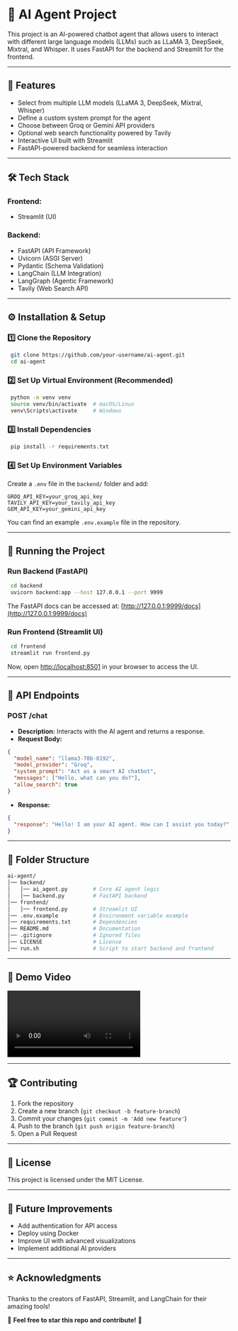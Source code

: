# 🚀 AI Agent Project

This project is an AI-powered chatbot agent that allows users to interact with different large language models (LLMs) such as LLaMA 3, DeepSeek, Mixtral, and Whisper. It uses FastAPI for the backend and Streamlit for the frontend.

---

## 📌 Features

- Select from multiple LLM models (LLaMA 3, DeepSeek, Mixtral, Whisper)
- Define a custom system prompt for the agent
- Choose between Groq or Gemini API providers
- Optional web search functionality powered by Tavily
- Interactive UI built with Streamlit
- FastAPI-powered backend for seamless interaction

---

## 🛠 Tech Stack

### **Frontend:**
- Streamlit (UI)

### **Backend:**
- FastAPI (API Framework)
- Uvicorn (ASGI Server)
- Pydantic (Schema Validation)
- LangChain (LLM Integration)
- LangGraph (Agentic Framework)
- Tavily (Web Search API)

---

## ⚙️ Installation & Setup

### **1️⃣ Clone the Repository**
```sh
 git clone https://github.com/your-username/ai-agent.git
 cd ai-agent
```

### **2️⃣ Set Up Virtual Environment (Recommended)**
```sh
 python -m venv venv
 source venv/bin/activate  # macOS/Linux
 venv\Scripts\activate     # Windows
```

### **3️⃣ Install Dependencies**
```sh
 pip install -r requirements.txt
```

### **4️⃣ Set Up Environment Variables**
Create a `.env` file in the `backend/` folder and add:
```env
GROQ_API_KEY=your_groq_api_key
TAVILY_API_KEY=your_tavily_api_key
GEM_API_KEY=your_gemini_api_key
```

You can find an example `.env.example` file in the repository.

---

## 🚀 Running the Project

### **Run Backend (FastAPI)**
```sh
 cd backend
 uvicorn backend:app --host 127.0.0.1 --port 9999
```
The FastAPI docs can be accessed at: [http://127.0.0.1:9999/docs](http://127.0.0.1:9999/docs)

### **Run Frontend (Streamlit UI)**
```sh
 cd frontend
 streamlit run frontend.py
```

Now, open [http://localhost:8501](http://localhost:8501) in your browser to access the UI.

---

## 📡 API Endpoints

### **POST /chat**
- **Description:** Interacts with the AI agent and returns a response.
- **Request Body:**
```json
{
  "model_name": "llama3-70b-8192",
  "model_provider": "Groq",
  "system_prompt": "Act as a smart AI chatbot",
  "messages": ["Hello, what can you do?"],
  "allow_search": true
}
```
- **Response:**
```json
{
  "response": "Hello! I am your AI agent. How can I assist you today?"
}
```

---

## 📜 Folder Structure
```bash
ai-agent/
│── backend/
│   │── ai_agent.py        # Core AI agent logic
│   │── backend.py         # FastAPI backend
│── frontend/
│   │── frontend.py        # Streamlit UI
│── .env.example           # Environment variable example
│── requirements.txt       # Dependencies
│── README.md              # Documentation
│── .gitignore             # Ignored files
│── LICENSE                # License
│── run.sh                 # Script to start backend and frontend
```

---

## 🎥 Demo Video
![Watch the demo](demo.mp4)

---

## 🏆 Contributing

1. Fork the repository
2. Create a new branch (`git checkout -b feature-branch`)
3. Commit your changes (`git commit -m 'Add new feature'`)
4. Push to the branch (`git push origin feature-branch`)
5. Open a Pull Request

---

## 📜 License
This project is licensed under the MIT License.

---

## 🎯 Future Improvements
- Add authentication for API access
- Deploy using Docker
- Improve UI with advanced visualizations
- Implement additional AI providers

---

## ⭐ Acknowledgments
Thanks to the creators of FastAPI, Streamlit, and LangChain for their amazing tools!

🚀 **Feel free to star this repo and contribute!** 🎯

